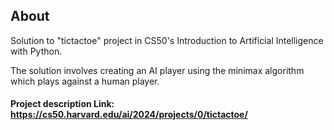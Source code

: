 ## About
Solution to "tictactoe" project in CS50's Introduction to Artificial Intelligence with Python.

The solution involves creating an AI player using the minimax algorithm which plays against a human player.

#### Project description Link: https://cs50.harvard.edu/ai/2024/projects/0/tictactoe/ 

